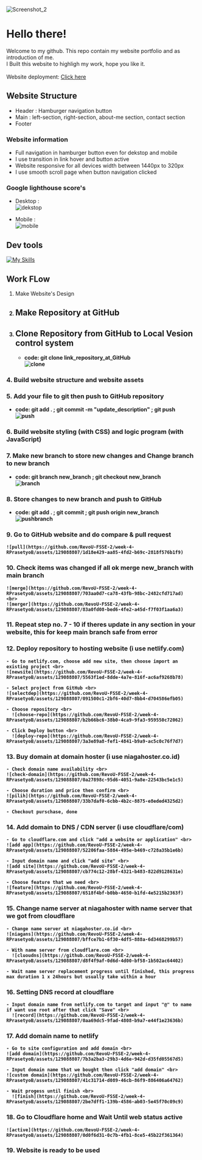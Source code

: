 
![Screenshot_2](https://github.com/RevoU-FSSE-2/week-4-RPrasetyoB/assets/129088807/486588f8-f0fb-486a-8788-85079f5c3334)

# Hello there!
Welcome to my github.
This repo contain my website portfolio and as introduction of me.<br>
I Built this website to highligh my work, hope you like it.<br>
<br>
Website deployment: <a href="https://renaldipb.site/" target="_blank">Click here</a>

## Website Structure
- Header : Hamburger navigation button<br>
- Main : left-section, right-section, about-me section, contact section<br>
- Footer
### Website information
- Full navigation in hamburger button even for dekstop and mobile
- I use transition in link hover and button active
- Website responsive for all devices width between 1440px to 320px
- I use smooth scroll page when button navigation clicked
### Google lighthouse score's
- Desktop : <br>
![dekstop](https://github.com/RevoU-FSSE-2/week-4-RPrasetyoB/assets/129088807/14197ddb-e366-48bd-8850-679a7a4525c6)

- Mobile : <br>
![mobile](https://github.com/RevoU-FSSE-2/week-4-RPrasetyoB/assets/129088807/59c7fd10-ba1c-47a1-8685-d1adf44a7c5f)

## Dev tools
[![My Skills](https://skills.thijs.gg/icons?i=html,css,js)](https://skills.thijs.gg)

## Work FLow
1. Make Website's Design<b>
   
2. Make Repository at GitHub
   -
3. Clone Repository from GitHub to Local Vesion control system
   -
      - code: git clone link_repository_at_GitHub <br>
      ![clone](https://github.com/RevoU-FSSE-2/week-4-RPrasetyoB/assets/129088807/298f8be0-8ab2-4dc8-9c1f-7b2b97816239)

### 4. Build website structure and website assets
### 5. Add your file to git then push to GitHub repository
   - code: git add . ; git commit -m "update_description" ; git push <br>
     ![push](https://github.com/RevoU-FSSE-2/week-4-RPrasetyoB/assets/129088807/79b37d17-448b-4819-8437-d0fddadb7538)

### 6. Build website styling (with CSS) and logic program (with JavaScript)
### 7. Make new branch to store new changes  and Change branch to new branch
   - code: git branch new_branch ; git checkout new_branch <br>
     ![branch](https://github.com/RevoU-FSSE-2/week-4-RPrasetyoB/assets/129088807/012f880d-1197-47f8-b54d-7d60e7d89ff9)

### 8. Store changes to new branch and push to GitHub
   - code: git add . ; git commit ; git push origin new_branch <br>
     ![pushbranch](https://github.com/RevoU-FSSE-2/week-4-RPrasetyoB/assets/129088807/0d1fb0da-e1bd-47c3-81d8-aa86464f414d)

### 9. Go to GitHub website and do compare & pull request <br>
    ![pull](https://github.com/RevoU-FSSE-2/week-4-RPrasetyoB/assets/129088807/1d18e429-aa85-4fd2-b69c-2818f576b1f9)

### 10. Check items was changed if all ok merge new_branch with main branch <br>
    ![merge](https://github.com/RevoU-FSSE-2/week-4-RPrasetyoB/assets/129088807/703aa0d7-ca78-43fb-98bc-2482cfd717ad)
    <br>
    ![merger](https://github.com/RevoU-FSSE-2/week-4-RPrasetyoB/assets/129088807/83a0fd08-bed6-4fe2-a45d-f7f03f1aa6a3)


### 11. Repeat step no. 7 - 10 if theres update in any section in your website, this for keep main branch safe from error
### 12. Deploy repository to hosting website (i use netlify.com)
    - Go to netlify.com, choose add new site, then choose import an existing project <br>
    ![newsite](https://github.com/RevoU-FSSE-2/week-4-RPrasetyoB/assets/129088807/5563f1ed-8dde-4a7e-816f-ac6af9268b78)
   
    - Select project from GitHub <br>
    ![selectdep](https://github.com/RevoU-FSSE-2/week-4-RPrasetyoB/assets/129088807/091500c1-2bf6-40d7-8bb4-d704586efb05)

    - Choose repository <br>
      ![choose-repo](https://github.com/RevoU-FSSE-2/week-4-RPrasetyoB/assets/129088807/b2b66bc6-38b0-4ca9-9fa3-959550c72062)

    - Click Deploy button <br>
      ![deploy-repo](https://github.com/RevoU-FSSE-2/week-4-RPrasetyoB/assets/129088807/3a3e89a8-fef1-4841-b9a9-ac5c0c76f7d7)

### 13. Buy domain at domain hoster (i use niagahoster.co.id)
    - Check domain name availability <br>
    ![check-domain](https://github.com/RevoU-FSSE-2/week-4-RPrasetyoB/assets/129088807/0a27898c-95d6-4051-9a8e-22543bc5e1c5)

    - Choose duration and price then confirm <br>
    ![pilih](https://github.com/RevoU-FSSE-2/week-4-RPrasetyoB/assets/129088807/33b7daf0-6cbb-4b2c-8875-e8eded4325d2)

    - Checkout purschase, done
### 14. Add domain to DNS / CDN server (i use cloudflare/com)
    - Go to cloudflare.com and click "add a website or application" <br>
    ![add app](https://github.com/RevoU-FSSE-2/week-4-RPrasetyoB/assets/129088807/52206faa-5884-495e-b469-c728a35b1e6b)

    - Input domain name and click "add site" <br>
    ![add site](https://github.com/RevoU-FSSE-2/week-4-RPrasetyoB/assets/129088807/cb774c12-28bf-4321-b483-822d9128631e)

    - Choose feature that we need <br>
    ![feature](https://github.com/RevoU-FSSE-2/week-4-RPrasetyoB/assets/129088807/6518f4bf-b0bb-4650-b1fd-4e5215b2363f)
   
### 15. Change name server at niagahoster with name server that we got from cloudflare
    - Change name server at niagahoster.co.id <br>
    ![niagans](https://github.com/RevoU-FSSE-2/week-4-RPrasetyoB/assets/129088807/bffce7b1-6f30-4df5-888a-6d3468299b57)

    - With name server from cloudflare.com <br>
      ![cluoudns](https://github.com/RevoU-FSSE-2/week-4-RPrasetyoB/assets/129088807/d8f4f9af-0d6d-4d00-bf58-1b502ac64402)

    - Wait name server replacement progress until finished, this progress max duration 1 x 24hours but usually take within a hour

### 16. Setting DNS record at cloudflare
    - Input domain name from netlify.com to target and input "@" to name if want use root after that click "Save" <br>
      ![record](https://github.com/RevoU-FSSE-2/week-4-RPrasetyoB/assets/129088807/0aa69dc5-9fad-4808-b9a7-e44f1e23636b)

### 17. Add domain name to netlify
    - Go to site configuration and add domain <br>
    ![add domain](https://github.com/RevoU-FSSE-2/week-4-RPrasetyoB/assets/129088807/7b3a2ba3-29b3-4d6e-942d-d35fd05567d5)

    - Input domain name that we bought then click "add domain" <br>
    ![custom domain](https://github.com/RevoU-FSSE-2/week-4-RPrasetyoB/assets/129088807/41c31714-d089-46cb-86f9-886406a64762)

    - Wait progess until finish <br>
      ![finish](https://github.com/RevoU-FSSE-2/week-4-RPrasetyoB/assets/129088807/2be7dff1-139b-4586-ab03-5e45f70c09c9)

### 18. Go to Cloudflare home and Wait Until web status active <br>
    ![active](https://github.com/RevoU-FSSE-2/week-4-RPrasetyoB/assets/129088807/0d0f6d31-0c7b-4fb1-8ce5-45b22f361364)

### 19. Website is ready to be used


